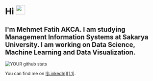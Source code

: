 # Hi <img src="https://raw.githubusercontent.com/MartinHeinz/MartinHeinz/master/wave.gif" width="30px"> 
## I'm Mehmet Fatih AKCA. I am studying Management Information Systems at Sakarya University. I am working on Data Science, Machine Learning and Data Visualization.


![YOUR github stats](https://github-readme-stats.vercel.app/api?username=mfakca)


<!-- Actual text -->

You can find me on [![LinkedIn][1.1]][1].

<!-- Icons -->

[1.2]: https://raw.githubusercontent.com/MartinHeinz/MartinHeinz/master/linkedin-3-16.png (LinkedIn icon without padding)
[3.2]: https://seeklogo.com/images/M/medium-logo-93CDCF6451-seeklogo.com.png (Medium icon without padding)

<!-- Links to your social media accounts -->

[1]: https://www.linkedin.com/in/mehmet-fatih-akca-8a3188195/
[2]: https://medium.com/@mfakca

<!--
**mfakca/mfakca** is a ✨ _special_ ✨ repository because its `README.md` (this file) appears on your GitHub profile.



